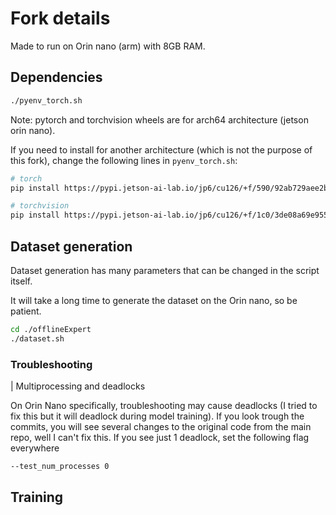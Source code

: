 # Fork details

Made to run on Orin nano (arm) with 8GB RAM.

## Dependencies

```sh
./pyenv_torch.sh
```

Note: pytorch and torchvision wheels are for arch64 architecture (jetson orin nano).

If you need to install for another architecture (which is not the purpose of this fork), change the following lines in `pyenv_torch.sh`:

```sh
# torch
pip install https://pypi.jetson-ai-lab.io/jp6/cu126/+f/590/92ab729aee2b8/torch-2.8.0-cp310-cp310-linux_aarch64.whl#sha256=59092ab729aee2b8937d80cc1b35d1128275bd02a7e1bc911e7efa375bd97226

# torchvision
pip install https://pypi.jetson-ai-lab.io/jp6/cu126/+f/1c0/3de08a69e9554/torchvision-0.23.0-cp310-cp310-linux_aarch64.whl#sha256=1c03de08a69e95542024477e0cde95fab3436804917133d3f00e67629d3fe902
```

## Dataset generation

Dataset generation has many parameters that can be changed in the script itself.

It will take a long time to generate the dataset on the Orin nano, so be patient.

```sh
cd ./offlineExpert
./dataset.sh
```
### Troubleshooting

| Multiprocessing and deadlocks

On Orin Nano specifically, troubleshooting may cause deadlocks (I tried to fix this but it will deadlock during model training). If you look trough the commits, you will see several changes to the original code from the main repo, well I can't fix this. If you see just 1 deadlock, set the following flag everywhere
```sh
--test_num_processes 0
```

## Training
